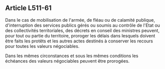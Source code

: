 Article L511-61
----
Dans le cas de mobilisation de l'armée, de fléau ou de calamité publique,
d'interruption des services publics gérés ou soumis au contrôle de l'Etat ou des
collectivités territoriales, des décrets en conseil des ministres peuvent, pour
tout ou partie du territoire, proroger les délais dans lesquels doivent être
faits les protêts et les autres actes destinés à conserver les recours pour
toutes les valeurs négociables.

Dans les mêmes circonstances et sous les mêmes conditions les échéances des
valeurs négociables peuvent être prorogées.
